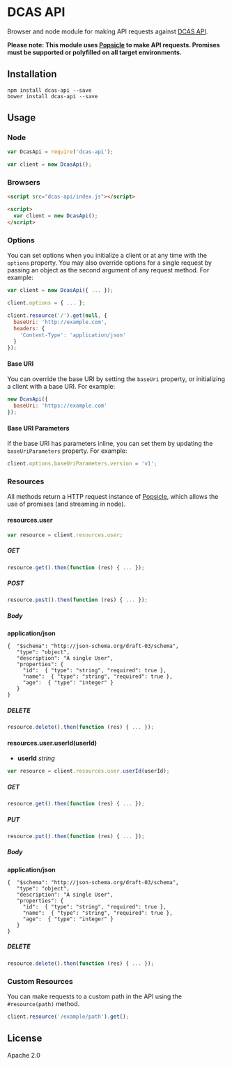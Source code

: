 # DCAS API

Browser and node module for making API requests against [DCAS API]().

**Please note: This module uses [Popsicle](https://github.com/blakeembrey/popsicle) to make API requests. Promises must be supported or polyfilled on all target environments.**

## Installation

```
npm install dcas-api --save
bower install dcas-api --save
```

## Usage

### Node

```javascript
var DcasApi = require('dcas-api');

var client = new DcasApi();
```

### Browsers

```html
<script src="dcas-api/index.js"></script>

<script>
  var client = new DcasApi();
</script>
```

### Options

You can set options when you initialize a client or at any time with the `options` property. You may also override options for a single request by passing an object as the second argument of any request method. For example:

```javascript
var client = new DcasApi({ ... });

client.options = { ... };

client.resource('/').get(null, {
  baseUri: 'http://example.com',
  headers: {
    'Content-Type': 'application/json'
  }
});
```

#### Base URI

You can override the base URI by setting the `baseUri` property, or initializing a client with a base URI. For example:

```javascript
new DcasApi({
  baseUri: 'https://example.com'
});
```

#### Base URI Parameters

If the base URI has parameters inline, you can set them by updating the `baseUriParameters` property. For example:

```javascript
client.options.baseUriParameters.version = 'v1';
```

### Resources

All methods return a HTTP request instance of [Popsicle](https://github.com/blakeembrey/popsicle), which allows the use of promises (and streaming in node).

#### resources.user

```js
var resource = client.resources.user;
```

##### GET

```js
resource.get().then(function (res) { ... });
```

##### POST

```js
resource.post().then(function (res) { ... });
```

##### Body

**application/json**

```
{  "$schema": "http://json-schema.org/draft-03/schema",
   "type": "object",
   "description": "A single User",
   "properties": {
     "id":  { "type": "string", "required": true },
     "name":  { "type": "string", "required": true },
     "age":  { "type": "integer" }
   }
}

```

##### DELETE

```js
resource.delete().then(function (res) { ... });
```

#### resources.user.userId(userId)

* **userId** _string_

```js
var resource = client.resources.user.userId(userId);
```

##### GET

```js
resource.get().then(function (res) { ... });
```

##### PUT

```js
resource.put().then(function (res) { ... });
```

##### Body

**application/json**

```
{  "$schema": "http://json-schema.org/draft-03/schema",
   "type": "object",
   "description": "A single User",
   "properties": {
     "id":  { "type": "string", "required": true },
     "name":  { "type": "string", "required": true },
     "age":  { "type": "integer" }
   }
}

```

##### DELETE

```js
resource.delete().then(function (res) { ... });
```



### Custom Resources

You can make requests to a custom path in the API using the `#resource(path)` method.

```javascript
client.resource('/example/path').get();
```

## License

Apache 2.0
